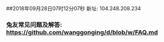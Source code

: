 ##2018年09月28日07时12分07秒 新址: 104.248.208.234
### 兔友常见问题及解答: https://github.com/wanggonging/d/blob/w/FAQ.md
